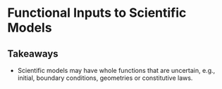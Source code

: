 # Functional Inputs to Scientific Models

## Takeaways

+ Scientific models may have whole functions that are uncertain, e.g., initial, boundary conditions, geometries or constitutive laws.
